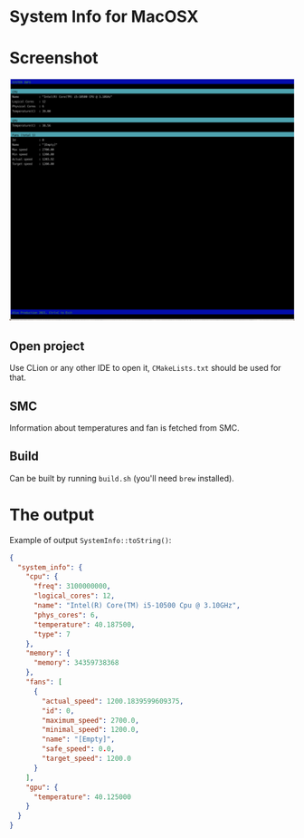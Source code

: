 # System Info for MacOSX

# Screenshot

![alt text](screen.png?raw=true)

## Open project

Use CLion or any other IDE to open it, `CMakeLists.txt` should be used for that.

## SMC

Information about temperatures and fan is fetched from SMC.

## Build
Can be built by running `build.sh` (you'll need `brew` installed).

# The output

Example of output `SystemInfo::toString()`:

```json
{
  "system_info": {
    "cpu": {
      "freq": 3100000000,
      "logical_cores": 12,
      "name": "Intel(R) Core(TM) i5-10500 Cpu @ 3.10GHz",
      "phys_cores": 6,
      "temperature": 40.187500,
      "type": 7
    },
    "memory": {
      "memory": 34359738368
    },
    "fans": [
      {
        "actual_speed": 1200.1839599609375,
        "id": 0,
        "maximum_speed": 2700.0,
        "minimal_speed": 1200.0,
        "name": "[Empty]",
        "safe_speed": 0.0,
        "target_speed": 1200.0
      }
    ],
    "gpu": {
      "temperature": 40.125000
    }
  }
}
```
